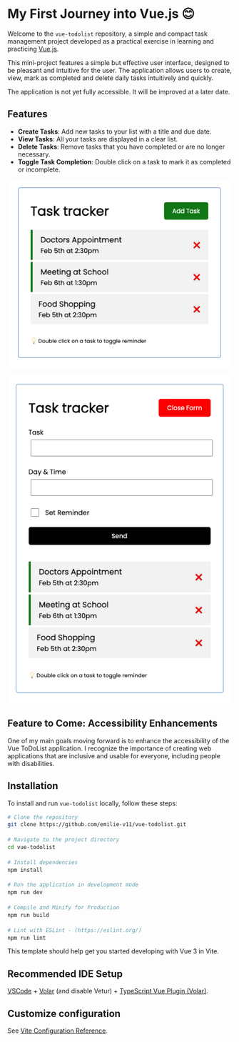 # My First Journey into Vue.js 😊

Welcome to the `vue-todolist` repository, a simple and compact task management project developed as a practical exercise in learning and practicing [Vue.js](https://vuejs.org/).

This mini-project features a simple but effective user interface, designed to be pleasant and intuitive for the user. The application allows users to create, view, mark as completed and delete daily tasks intuitively and quickly.

The application is not yet fully accessible. It will be improved at a later date.

## Features

- **Create Tasks**: Add new tasks to your list with a title and due date.
- **View Tasks**: All your tasks are displayed in a clear list.
- **Delete Tasks**: Remove tasks that you have completed or are no longer necessary.
- **Toggle Task Completion**: Double click on a task to mark it as completed or incomplete.

<kbd>![Todolist form closed](./src/assets/images/todolist1.png)</kbd>

<kbd>![Todolist form openned](./src/assets/images/todolist2.png)</kbd>

## Feature to Come: Accessibility Enhancements

One of my main goals moving forward is to enhance the accessibility of the Vue ToDoList application. I recognize the importance of creating web applications that are inclusive and usable for everyone, including people with disabilities.

## Installation

To install and run `vue-todolist` locally, follow these steps:

```bash
# Clone the repository
git clone https://github.com/emilie-v11/vue-todolist.git

# Navigate to the project directory
cd vue-todolist

# Install dependencies
npm install

# Run the application in development mode
npm run dev

# Compile and Minify for Production
npm run build

# Lint with ESLint - (https://eslint.org/)
npm run lint
```

This template should help get you started developing with Vue 3 in Vite.

## Recommended IDE Setup

[VSCode](https://code.visualstudio.com/) + [Volar](https://marketplace.visualstudio.com/items?itemName=Vue.volar) (and disable Vetur) + [TypeScript Vue Plugin (Volar)](https://marketplace.visualstudio.com/items?itemName=Vue.vscode-typescript-vue-plugin).

## Customize configuration

See [Vite Configuration Reference](https://vitejs.dev/config/).
